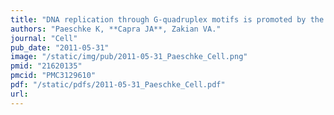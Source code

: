 ```yaml
---
title: "DNA replication through G-quadruplex motifs is promoted by the Saccharomyces cerevisiae Pif1 DNA helicase"
authors: "Paeschke K, **Capra JA**, Zakian VA."
journal: "Cell"
pub_date: "2011-05-31"
image: "/static/img/pub/2011-05-31_Paeschke_Cell.png"
pmid: "21620135"
pmcid: "PMC3129610"
pdf: "/static/pdfs/2011-05-31_Paeschke_Cell.pdf"
url: 
---
```

